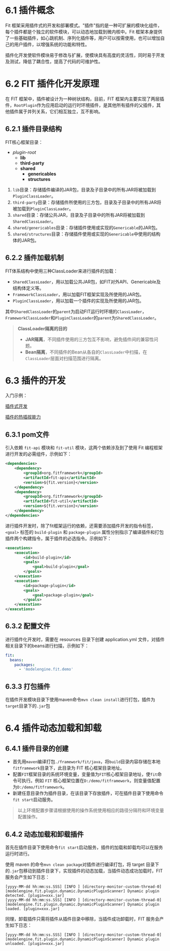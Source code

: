 # 6.1 插件概念

Fit 框架采用插件式的开发和部署模式。"插件"指的是一种可扩展的模块化组件，每个插件都是个独立的软件模块，可以动态地加载到微内核中。Fit 框架本身提供了一些基础插件，如心跳机制、序列化插件等，用户可以按需使用，也可以增加自己的用户插件，以增强系统的功能和特性。

插件化开发使软件模块易于修改与扩展，使模块具有高度的灵活性，同时易于开发及测试，降低了耦合性，提高了代码的可维护性。

# 6.2 FIT 插件化开发原理

在 FIT 框架中，插件被设计为一种树状结构，目前，FIT 框架内主要实现了两层插件，`RootPlugin`作为应用启动的运行时环境插件，是其他所有插件的父插件，其他插件属于并列关系，它们相互独立，互不影响。

## 6.2.1 插件目录结构

FIT核心框架目录：

- *plugin-root*
  - **lib**
  - **third-party**
  - **shared**
    - **genericables**
    - **structures**

1. `lib`目录：存储插件编译的JAR包，目录及子目录中的所有JAR将被加载到`PluginClassLoader`。
2. `third-party`目录：存储插件所使用的三方包，目录及子目录中的所有JAR将被加载到`PluginClassLoader`。
3. `shared`目录：存储公共JAR，目录及子目录中的所有JAR将被加载到`SharedClassLoader`。
4. `shared/genericables`目录：存储插件使用或实现的`Genericable`的JAR包。
5. `shared/structures`目录：存储插件使用或实现的`Genericable`中使用的结构体的JAR包。

## 6.2.2 插件加载机制

FIT体系结构中使用三种ClassLoader来进行插件的加载：

- `SharedClassLoader`，用以加载公共JAR包，如FIT对外API、Genericable及结构体定义等。
- `FrameworkClassLoader`，用以加载FIT框架实现及所使用的JAR包。
- `PluginClassLoader`，用以加载一个插件的实现及所使用的JAR包。

其中`SharedClassLoader`的`parent`为启动FIT运行时环境的`ClassLoader`，`FrameworkClassLoader`和`PluginClassLoader`的`parent`为`SharedClassLoader`。

> **ClassLoader隔离的目的**
>
> - **JAR隔离**，不同插件使用的三方包互不影响，避免插件间的兼容性问题。
> - **Bean隔离**，不同插件的Bean从各自的`ClassLoader`中扫描，在`ClassLoader`层面对扫描范围进行隔离。

# 6.3 插件的开发

入门示例：

[插件式开发](../quick-start-guide/2.%20构建插件式%20Web%20应用.md)

[插件的热插拔能力](../quick-start-guide/3.%20使用插件的热插拔能力.md)

## 6.3.1 pom文件

引入依赖 `fit-api` 模块和 `fit-util` 模块，这两个依赖涉及到了使用 Fit 编程框架进行开发的必需组件，示例如下：

``` xml
<dependencies>
    <dependency>
        <groupId>org.fitframework</groupId>
        <artifactId>fit-api</artifactId>
        <version>${fit.version}</version>
    </dependency>
    <dependency>
        <groupId>org.fitframework</groupId>
        <artifactId>fit-util</artifactId>
        <version>${fit.version}</version>
    </dependency>
</dependencies>
```

进行插件开发时，除了fit框架运行的依赖，还需要添加插件开发的指令标签，`<goal>` 标签的 `build-plugin` 和 `package-plugin` 属性分别指示了编译插件和打包插件两个构建指令，属于插件的必选指令。示例如下：

``` xml
<executions>
    <execution>
        <id>build-plugin</id>
        <goals>
            <goal>build-plugin</goal>
        </goals>
    </execution>
    <execution>
        <id>package-plugin</id>
        <goals>
            <goal>package-plugin</goal>
        </goals>
    </execution>
</executions>
```

## 6.3.2 配置文件

进行插件化开发时，需要在 resources 目录下创建 application.yml 文件，对插件相关目录下的beans进行扫描，示例如下：

``` yml
fit:
  beans:
    packages:
      - 'modelengine.fit.demo'
```

## 6.3.3 打包插件

在插件开发模块目录下使用maven命令`mvn clean install`进行打包，插件为`target`目录下的`.jar`包

# 6.4 插件动态加载和卸载

## 6.4.1 插件目录的创建

- 首先用`maven`编译打包`./framework/fit/java`，将`build`目录内容存储在本地`fitframework`目录下，此目录为 FIT 核心框架目录地址。
- 配置`FIT`框架目录的系统环境变量，变量值为`FIT`核心框架目录地址，使`fit`命令可执行。例如 `FIT` 核心框架位置在`D:/demo/fitframework`，则变量值配置为`D:/demo/fitframework`。
- 新建任意目录作为插件目录，在该目录下存放插件，可在插件目录下使用命令`fit start`启动服务。
> 以上环境配置步骤请根据使用的操作系统使用相应的路径分隔符和环境变量配置操作。

## 6.4.2 动态加载和卸载插件

首先在插件目录下使用命令`fit start`启动服务，插件的加载和卸载均可以在服务运行时进行。

使用 maven 的命令`mvn clean package`对插件进行编译打包，将 target 目录下的`.jar`包移动到插件目录下，实现插件的动态加载，当插件动态成功加载时，FIT 服务会产生如下日志：

```
[yyyy-MM-dd hh:mm:ss.SSS] [INFO ] [directory-monitor-custom-thread-0] [modelengine.fit.plugin.dynamic.DynamicPluginScanner] Dynamic plugin detected. [plugin=xxx.jar]
[yyyy-MM-dd hh:mm:ss.SSS] [INFO ] [directory-monitor-custom-thread-0] [modelengine.fit.plugin.dynamic.DynamicPluginScanner] Dynamic plugin loaded. [plugin=xxx.jar]
```

同理，卸载插件只需将插件从插件目录中移除，当插件成功卸载时，FIT 服务会产生如下日志：

```
[yyyy-MM-dd hh:mm:ss.SSS] [INFO ] [directory-monitor-custom-thread-0] [modelengine.fit.plugin.dynamic.DynamicPluginScanner] Dynamic plugin unloaded. [plugin=xxx.jar]
```
